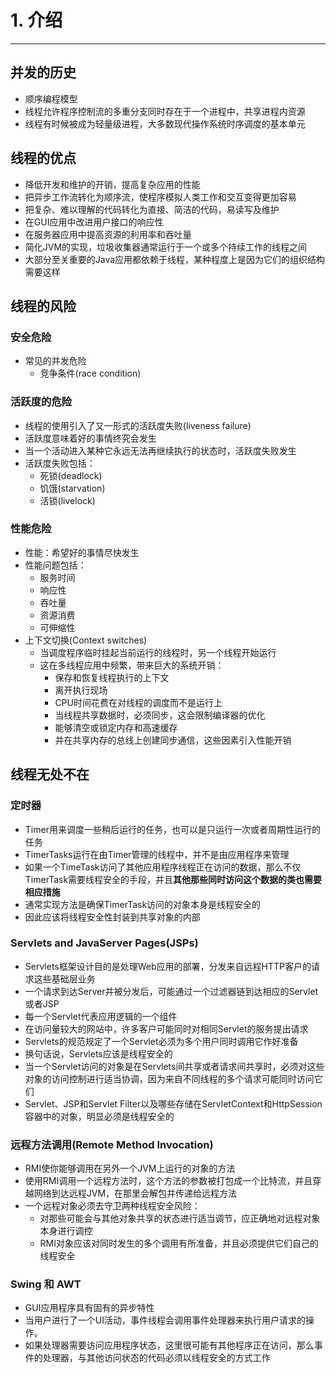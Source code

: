 # 1. 介绍
---
## 并发的历史
- 顺序编程模型
- 线程允许程序控制流的多重分支同时存在于一个进程中，共享进程内资源
- 线程有时候被成为轻量级进程，大多数现代操作系统时序调度的基本单元

## 线程的优点
- 降低开发和维护的开销，提高复杂应用的性能
- 把异步工作流转化为顺序流，使程序模拟人类工作和交互变得更加容易
- 把复杂、难以理解的代码转化为直接、简洁的代码，易读写及维护
- 在GUI应用中改进用户接口的响应性
- 在服务器应用中提高资源的利用率和吞吐量
- 简化JVM的实现，垃圾收集器通常运行于一个或多个持续工作的线程之间
- 大部分至关重要的Java应用都依赖于线程，某种程度上是因为它们的组织结构需要这样

## 线程的风险
### 安全危险
- 常见的并发危险
	- 竞争条件(race condition)

### 活跃度的危险
- 线程的使用引入了又一形式的活跃度失败(liveness failure)
- 活跃度意味着好的事情终究会发生
- 当一个活动进入某种它永远无法再继续执行的状态时，活跃度失败发生
- 活跃度失败包括：
	- 死锁(deadlock)
	- 饥饿(starvation)
	- 活锁(livelock)

### 性能危险
- 性能：希望好的事情尽快发生
- 性能问题包括：
	- 服务时间
	- 响应性
	- 吞吐量
	- 资源消费
	- 可伸缩性
- 上下文切换(Context switches)
	- 当调度程序临时挂起当前运行的线程时，另一个线程开始运行
	- 这在多线程应用中频繁，带来巨大的系统开销：
		- 保存和恢复线程执行的上下文
		- 离开执行现场
		- CPU时间花费在对线程的调度而不是运行上
		- 当线程共享数据时，必须同步，这会限制编译器的优化
		- 能够清空或锁定内存和高速缓存
		- 并在共享内存的总线上创建同步通信，这些因素引入性能开销

## 线程无处不在

### 定时器
- Timer用来调度一些稍后运行的任务，也可以是只运行一次或者周期性运行的任务
- TimerTasks运行在由Timer管理的线程中，并不是由应用程序来管理
- 如果一个TimeTask访问了其他应用程序线程正在访问的数据，那么不仅TimerTask需要线程安全的手段，并且**其他那些同时访问这个数据的类也需要相应措施**
- 通常实现方法是确保TimerTask访问的对象本身是线程安全的
- 因此应该将线程安全性封装到共享对象的内部

### Servlets and JavaServer Pages(JSPs)
- Servlets框架设计目的是处理Web应用的部署，分发来自远程HTTP客户的请求这些基础层业务
- 一个请求到达Server并被分发后，可能通过一个过滤器链到达相应的Servlet或者JSP
- 每一个Servlet代表应用逻辑的一个组件
- 在访问量较大的网站中，许多客户可能同时对相同Servlet的服务提出请求
- Servlets的规范规定了一个Servlet必须为多个用户同时调用它作好准备
- 换句话说，Servlets应该是线程安全的
- 当一个Servlet访问的对象是在Servlets间共享或者请求间共享时，必须对这些对象的访问控制进行适当协调，因为来自不同线程的多个请求可能同时访问它们
- Servlet、JSP和Servlet Filter以及哪些存储在ServletContext和HttpSession容器中的对象，明显必须是线程安全的

### 远程方法调用(Remote Method Invocation)
- RMI使你能够调用在另外一个JVM上运行的对象的方法
- 使用RMI调用一个远程方法时，这个方法的参数被打包成一个比特流，并且穿越网络到达远程JVM，在那里会解包并传递给远程方法
- 一个远程对象必须去守卫两种线程安全风险：
	- 对那些可能会与其他对象共享的状态进行适当调节，应正确地对远程对象本身进行调控
	- RMI对象应该对同时发生的多个调用有所准备，并且必须提供它们自己的线程安全

### Swing 和 AWT
- GUI应用程序具有固有的异步特性
- 当用户进行了一个UI活动，事件线程会调用事件处理器来执行用户请求的操作。
- 如果处理器需要访问应用程序状态，这里很可能有其他程序正在访问，那么事件的处理器，与其他访问状态的代码必须以线程安全的方式工作
